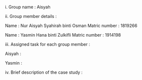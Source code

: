 i. Group name : Aisyah

ii. Group member details : 

Name : Nur Aisyah Syahirah binti Osman 
Matric number : 1819266

Name : Yasmin Hana binti Zulkifli
Matric number : 1914198

iii. Assigned task for each group member :

Aisyah :

Yasmin :

iv. Brief description of the case study :


